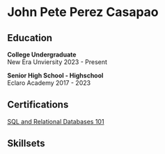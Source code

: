 <H1> <strong>John Pete Perez Casapao</strong></H1>

<H2> Education </H2>
<p> <strong> College Undergraduate </strong> 
<br> New Era Unviersity 2023 - Present</p>

<p><strong>Senior High School - Highschool </strong>
<br>Eclaro Academy 2017 - 2023 </p>

<H2> Certifications</H2>
<a href="https://courses.cognitiveclass.ai/certificates/f912ec02987e4a4e8a328d9c24bffb2d">SQL and Relational Databases 101</a>

<H2> Skillsets </H2>
